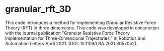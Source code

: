 # granular_rft_3D

This code introduces a method for implementing Granular Resistive Force Theory (RFT) in three dimensions. This code was developed in conjunction with the journal publication "Granular Resistive Force Theory Implementation for Three-Dimensional Trajectories," in Robotics and Automation Letters April 2021. (DOI: 10.1109/LRA.2021.3057052).  

